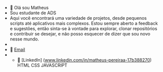 - 👋 Olá sou Matheus
- Sou estudante de ADS 
- Aqui você encontrará uma variedade de projetos, desde pequenos scripts até aplicativos mais complexos. Estou sempre aberto a feedback e sugestões,
 então sinta-se à vontade para explorar, clonar repositórios e contribuir se desejar, e não posso esquecer de dizer que sou novo nesse mundo.
- 
- 📧 [Email](mcpmatheuss@gmail.com)
- - 💼 [LinkedIn] (www.linkedin.com/in/matheus-pereiraa-17b388270)
HTML
CSS
JAVASCRIPT

